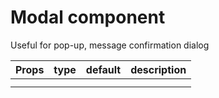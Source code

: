 # Modal component

Useful for pop-up, message confirmation dialog

| Props | type | default | description |
| ----- | ---- | ------- | ----------- |
|       |      |         |             |
|       |      |         |             |
